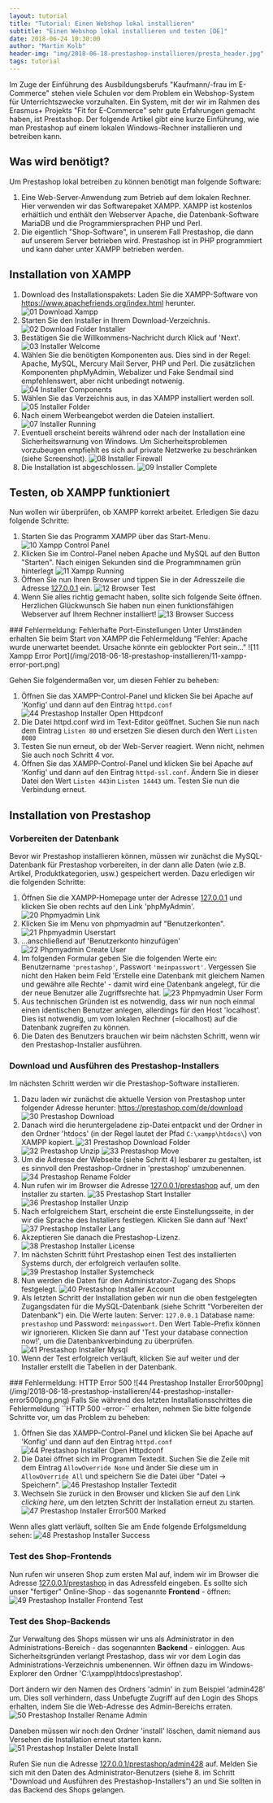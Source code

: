 ```yaml
---
layout: tutorial
title: "Tutorial: Einen Webshop lokal installieren"
subtitle: "Einen Webshop lokal installieren und testen [DE]"
date: 2018-06-24 10:30:00
author: "Martin Kolb"
header-img: "img/2018-06-18-prestashop-installieren/presta_header.jpg"
tags: tutorial
---
```


Im Zuge der Einführung des Ausbildungsberufs "Kaufmann/-frau im E-Commerce" stehen viele Schulen vor dem Problem ein Webshop-System für Unterrichtszwecke vorzuhalten. Ein System, mit der wir im Rahmen des Erasmus+ Projekts "Fit for E-Commerce" sehr gute Erfahrungen gemacht haben, ist Prestashop. Der folgende Artikel gibt eine kurze Einführung, wie man Prestashop auf einem lokalen Windows-Rechner installieren und betreiben kann.

## Was wird benötigt?
Um Prestashop lokal betreiben zu können benötigt man folgende Software:

1. Eine Web-Server-Anwendung zum Betrieb auf dem lokalen Rechner. Hier verwenden wir das Softwarepaket XAMPP. XAMPP ist kostenlos erhältlich und enthält den Webserver Apache, die Datenbank-Software MariaDB und die Programmiersprachen PHP und Perl.
2. Die eigentlich "Shop-Software", in unserem Fall Prestashop, die dann auf unserem Server betrieben wird. Prestashop ist in PHP programmiert und kann daher unter XAMPP betrieben werden.

## Installation von XAMPP
1. Download des Installationspakets: Laden Sie die XAMPP-Software von <a href="https://www.apachefriends.org/index.html" target="_blank">https://www.apachefriends.org/index.html</a> herunter. ![01 Download Xampp](/img/2018-06-18-prestashop-installieren/01-download-xampp.png)
2. Starten Sie den Installer in Ihrem Download-Verzeichnis. ![02 Download Folder Installer](/img/2018-06-18-prestashop-installieren/02-download-folder-installer.png)
3. Bestätigen Sie die Willkommens-Nachricht durch Klick auf 'Next'. ![03 Installer Welcome](/img/2018-06-18-prestashop-installieren/03-installer-welcome.png)
4. Wählen Sie die benötigten Komponenten aus. Dies sind in der Regel: Apache, MySQL, Mercury Mail Server, PHP und Perl. Die zusätzlichen Komponenten phpMyAdmin, Webalizer und Fake Sendmail sind empfehlenswert, aber nicht unbedingt notwenig. ![04 Installer Components](/img/2018-06-18-prestashop-installieren/04-installer-components.png)
5. Wählen Sie das Verzeichnis aus, in das XAMPP installiert werden soll. ![05 Installer Folder](/img/2018-06-18-prestashop-installieren/05-installer-folder.png)
6. Nach einem Werbeangebot werden die Dateien installiert. ![07 Installer Running](/img/2018-06-18-prestashop-installieren/07-installer-running.png)
7. Eventuell erscheint bereits während oder nach der Installation eine Sicherheitswarnung von Windows. Um Sicherheitsproblemen vorzubeugen empfiehlt es sich auf private Netzwerke zu beschränken (siehe Screenshot). ![08 Installer Firewall](/img/2018-06-18-prestashop-installieren/08-installer-firewall.png)
8. Die Installation ist abgeschlossen. ![09 Installer Complete](/img/2018-06-18-prestashop-installieren/09-installer-complete.png)

## Testen, ob XAMPP funktioniert
Nun wollen wir überprüfen, ob XAMPP korrekt arbeitet. Erledigen Sie dazu folgende Schritte:

1. Starten Sie das Programm XAMPP über das Start-Menu. ![10 Xampp Control Panel](/img/2018-06-18-prestashop-installieren/10-xampp-control-panel.png)
2. Klicken Sie im Control-Panel neben Apache und MySQL auf den Button "Starten". Nach einigen Sekunden sind die Programmnamen grün hinterlegt ![11 Xampp Running](/img/2018-06-18-prestashop-installieren/11-xampp-running.png)
3. Öffnen Sie nun Ihren Browser und tippen Sie in der Adresszeile die Adresse [127.0.0.1](http://127.0.0.1) ein. ![12 Browser Test](/img/2018-06-18-prestashop-installieren/12-browser-test.png)
4. Wenn Sie alles richtig gemacht haben, sollte sich folgende Seite öffnen. Herzlichen Glückwunsch Sie haben nun einen funktionsfähigen Webserver auf Ihrem Rechner installiert! ![13 Browser Success](/img/2018-06-18-prestashop-installieren/13-browser-success.png)

<div class='alert-info' markdown='1'>
### Fehlermeldung: Fehlerhafte Port-Einstellungen
Unter Umständen erhalten Sie beim Start von XAMPP die Fehlermeldung "Fehler: Apache wurde unerwartet beendet. Ursache könnte ein geblockter Port sein…"
![11 Xampp Error Port](/img/2018-06-18-prestashop-installieren/11-xampp-error-port.png)

Gehen Sie folgendermaßen vor, um diesen Fehler zu beheben:

1. Öffnen Sie das XAMPP-Control-Panel und klicken Sie bei Apache auf 'Konfig' und dann auf den Eintrag ``httpd.conf`` ![44 Prestashop Installer Open Httpdconf](/img/2018-06-18-prestashop-installieren/45-prestashop-installer-open-httpdconf.png)
2. Die Datei httpd.conf wird im Text-Editor geöffnet. Suchen Sie nun nach dem Eintrag ``Listen 80`` und ersetzen Sie diesen durch den Wert ``Listen 8080``
3. Testen Sie nun erneut, ob der Web-Server reagiert. Wenn nicht, nehmen Sie auch noch Schritt 4 vor.
4. Öffnen Sie das XAMPP-Control-Panel und klicken Sie bei Apache auf 'Konfig' und dann auf den Eintrag ``httpd-ssl.conf``. Ändern Sie in dieser Datei den Wert ``Listen 443``in ``Listen 14443`` um. Testen Sie nun die Verbindung erneut.
</div>

## Installation von Prestashop
### Vorbereiten der Datenbank
Bevor wir Prestashop installieren können, müssen wir zunächst die MySQL-Datenbank für Prestashop vorbereiten, in der dann alle Daten (wie z.B. Artikel, Produktkategorien, usw.) gespeichert werden. Dazu erledigen wir die folgenden Schritte:

1. Öffnen Sie die XAMPP-Homepage unter der Adresse [127.0.0.1](http://127.0.0.1) und klicken Sie oben rechts auf den Link 'phpMyAdmin'. ![20 Phpmyadmin Link](/img/2018-06-18-prestashop-installieren/20-phpmyadmin-link.png)
2. Klicken Sie im Menu von phpmyadmin auf "Benutzerkonten". ![21 Phpmyadmin Userstart](/img/2018-06-18-prestashop-installieren/21-phpmyadmin-userstart.png)
3. …anschließend auf 'Benutzerkonto hinzufügen' ![22 Phpmyadmin Create User](/img/2018-06-18-prestashop-installieren/22-phpmyadmin-create-user.png)
4. Im folgenden Formular geben Sie die folgenden Werte ein: Benutzername ``'prestashop'``, Passwort ``'meinpasswort'``. Vergessen Sie nicht den Haken beim Feld 'Erstelle eine Datenbank mit gleichem Namen und gewähre alle Rechte' - damit wird eine Datenbank angelegt, für die der neue Benutzer alle Zugriffsrechte hat. ![23 Phpmyadmin User Form](/img/2018-06-18-prestashop-installieren/23-phpmyadmin-user-form.png)
5. Aus technischen Gründen ist es notwendig, dass wir nun noch einmal einen identischen Benutzer anlegen, allerdings für den Host 'localhost'. Dies ist notwendig, um vom lokalen Rechner (=localhost) auf die Datenbank zugreifen zu können.
5. Die Daten des Benutzers brauchen wir beim nächsten Schritt, wenn wir den Prestashop-Installer ausführen.

### Download und Ausführen des Prestashop-Installers
 Im nächsten Schritt werden wir die Prestashop-Software installieren.
 
1. Dazu laden wir zunächst die aktuelle Version von Prestashop unter folgender Adresse herunter: <a href="https://prestashop.com/de/download" target="_blank">https://prestashop.com/de/download</a> ![30 Prestashop Download](/img/2018-06-18-prestashop-installieren/30-prestashop-download.png)
2. Danach wird die heruntergeladene zip-Datei entpackt und der Ordner in den Ordner 'htdocs' (in der Regel lautet der Pfad ``C:\xampp\htdocs\``) von XAMPP kopiert. ![31 Prestashop Download Folder](/img/2018-06-18-prestashop-installieren/31-prestashop-download-folder.png) ![32 Prestashop Unzip](/img/2018-06-18-prestashop-installieren/32-prestashop-unzip.png) ![33 Prestashop Move](/img/2018-06-18-prestashop-installieren/33-prestashop-move.png)
3. Um die Adresse der Webseite (siehe Schritt 4) lesbarer zu gestalten, ist es sinnvoll den Prestashop-Ordner in 'prestashop' umzubenennen.![34 Prestashop Rename Folder](/img/2018-06-18-prestashop-installieren/34-prestashop-rename-folder.png)
4. Nun rufen wir im Browser die Adresse [127.0.0.1/prestashop](http://127.0.0.1/prestashop) auf, um den Installer zu starten. ![35 Prestashop Start Installer](/img/2018-06-18-prestashop-installieren/35-prestashop-start-installer.png) ![36 Prestashop Installer Unzip](/img/2018-06-18-prestashop-installieren/36-prestashop-installer-unzip.png)
5. Nach erfolgreichem Start, erscheint die erste Einstellungsseite, in der wir die Sprache des Installers festlegen. Klicken Sie dann auf 'Next' ![37 Prestashop Installer Lang](/img/2018-06-18-prestashop-installieren/37-prestashop-installer-lang.png)
6. Akzeptieren Sie danach die Prestashop-Lizenz. ![38 Prestashop Installer License](/img/2018-06-18-prestashop-installieren/38-prestashop-installer-license.png)
7. Im nächsten Schritt führt Prestashop einen Test des installierten Systems durch, der erfolgreich verlaufen sollte. ![39 Prestashop Installer Systemcheck](/img/2018-06-18-prestashop-installieren/39-prestashop-installer-systemcheck.png)
8. Nun werden die Daten für den Administrator-Zugang des Shops festgelegt. ![40 Prestashop Installer Account](/img/2018-06-18-prestashop-installieren/40-prestashop-installer-account.png)
9. Als letzten Schritt der Installation geben wir nun die oben festgelegten Zugangsdaten für die MySQL-Datenbank (siehe Schritt "Vorbereiten der Datenbank") ein. Die Werte lauten: Server: ``127.0.0.1`` Database name: ``prestashop`` und Password: ``meinpasswort``. Den Wert Table-Prefix können wir ignorieren. Klicken Sie dann auf 'Test your database connection now!', um die Datenbankverbindung zu überprüfen. ![41 Prestashop Installer Mysql](/img/2018-06-18-prestashop-installieren/41-prestashop-installer-mysql.png)
10. Wenn der Test erfolgreich verläuft, klicken Sie auf weiter und der Installer erstellt die Tabellen in der Datenbank. 

<div class="gallery clearfix">
  <a href="/img/2018-06-18-prestashop-installieren/42-prestashop-installer-mysql-test.png" data-toggle="lightbox" data-gallery="sunday" class="col-sm-4" style="background-image:url('{{ site.baseurl }}/img/2018-06-18-prestashop-installieren/42-prestashop-installer-mysql-test.png')" alt="image"> </a>
  <a href="/img/2018-06-18-prestashop-installieren/43-prestashop-installer-running.png" data-toggle="lightbox" data-gallery="sunday" class="col-sm-4" style="background-image:url('{{ site.baseurl }}/img/2018-06-18-prestashop-installieren/43-prestashop-installer-running.png')" alt="image"> </a>
</div>

<div class='alert-info' markdown='1'>
### Fehlermeldung: HTTP Error 500
![44 Prestashop Installer Error500png](/img/2018-06-18-prestashop-installieren/44-prestashop-installer-error500png.png)
Falls Sie während des letzten Installationsschrittes die Fehlermeldung ``HTTP 500 -error-`` erhalten, nehmen Sie bitte folgende Schritte vor, um das Problem zu beheben:

1. Öffnen Sie das XAMPP-Control-Panel und klicken Sie bei Apache auf 'Konfig' und dann auf den Eintrag ``httpd.conf`` ![44 Prestashop Installer Open Httpdconf](/img/2018-06-18-prestashop-installieren/45-prestashop-installer-open-httpdconf.png)
2. Die Datei öffnet sich im Programm Textedit. Suchen Sie die Zeile mit dem Eintrag ``AllowOverride None`` und änder Sie diese um in ``AllowOverride All`` und speichern Sie die Datei über "Datei -> Speichern". ![46 Prestashop Installer Textedit](/img/2018-06-18-prestashop-installieren/46-prestashop-installer-textedit.png)
3. Wechseln Sie zurück in den Browser und klicken Sie auf den Link *clicking here*, um den letzten Schritt der Installation erneut zu starten. ![47 Prestashop Installer Error500 Marked](/img/2018-06-18-prestashop-installieren/47-prestashop-installer-error500-marked.png)
</div>

Wenn alles glatt verläuft, sollten Sie am Ende folgende Erfolgsmeldung sehen: 
![48 Prestashop Installer Success](/img/2018-06-18-prestashop-installieren/48-prestashop-installer-success.png)

### Test des Shop-Frontends
Nun rufen wir unseren Shop zum ersten Mal auf, indem wir im Browser die Adresse [127.0.0.1/prestashop](http://127.0.0.1/prestashop) in das Adressfeld eingeben. Es sollte sich unser "fertiger" Online-Shop - das sogenannte **Frontend** - öffnen:
![49 Prestashop Installer Frontend Test](/img/2018-06-18-prestashop-installieren/49-prestashop-installer-frontend-test.png)

### Test des Shop-Backends
Zur Verwaltung des Shops müssen wir uns als Administrator in den Administrations-Bereich - das sogenannten **Backend** - einloggen. Aus Sicherheitsgründen verlangt Prestashop, dass wir vor dem Login das Administrations-Verzeichnis umbenennen. Wir öffnen dazu im Windows-Explorer den Ordner 'C:\xampp\htdocs\prestashop'. 

Dort ändern wir den Namen des Ordners 'admin' in zum Beispiel 'admin428' um. Dies soll verhindern, dass Unbefugte Zugriff auf den Login des Shops erhalten, indem Sie die Web-Adresse des Admin-Bereichs erraten. ![50 Prestashop Installer Rename Admin](/img/2018-06-18-prestashop-installieren/50-prestashop-installer-rename-admin.png)

Daneben müssen wir noch den Ordner 'install' löschen, damit niemand aus Versehen die Installation erneut starten kann. ![51 Prestashop Installer Delete Install](/img/2018-06-18-prestashop-installieren/51-prestashop-installer-delete-install.png)

Rufen Sie nun die Adresse [127.0.0.1/prestashop/admin428](http://127.0.0.1/prestashop/admin428) auf. Melden Sie sich mit den Daten des Administrator-Benutzers (siehe 8. im Schritt "Download und Ausführen des Prestashop-Installers") an und Sie sollten in das Backend des Shops gelangen.

<div class="gallery clearfix" markdown="1">
<a href="/img/2018-06-18-prestashop-installieren/52-prestashop-backend-url.png" data-toggle="lightbox" data-gallery="sunday" class="col-sm-4" style="background-image:url('{{ site.baseurl }}/img/2018-06-18-prestashop-installieren/52-prestashop-backend-url.png')" alt="image"> </a>
<a href="/img/2018-06-18-prestashop-installieren/53-prestashop-backend-login.png" data-toggle="lightbox" data-gallery="sunday" class="col-sm-4" style="background-image:url('{{ site.baseurl }}/img/2018-06-18-prestashop-installieren/53-prestashop-backend-login.png')" alt="image"> </a>
<a href="/img/2018-06-18-prestashop-installieren/54-prestashop-backend-success.png" data-toggle="lightbox" data-gallery="sunday" class="col-sm-4" style="background-image:url('{{ site.baseurl }}/img/2018-06-18-prestashop-installieren/54-prestashop-backend-success.png')" alt="image"> </a>
</div>